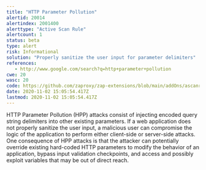 ```yaml
---
title: "HTTP Parameter Pollution"
alertid: 20014
alertindex: 2001400
alerttype: "Active Scan Rule"
alertcount: 1
status: beta
type: alert
risk: Informational
solution: "Properly sanitize the user input for parameter delimiters"
references:
   - http://www.google.com/search?q=http+parameter+pollution
cwe: 20
wasc: 20
code: https://github.com/zaproxy/zap-extensions/blob/main/addOns/ascanrulesBeta/src/main/java/org/zaproxy/zap/extension/ascanrulesBeta/HttpParameterPollutionScanRule.java
date: 2020-11-02 15:05:54.417Z
lastmod: 2020-11-02 15:05:54.417Z
---
```

HTTP Parameter Pollution (HPP) attacks consist of injecting encoded query string delimiters into other existing parameters. If a web application does not properly sanitize the user input, a malicious user can compromise the logic of the application to perform either client-side or server-side attacks. One consequence of HPP attacks is that the attacker can potentially override existing hard-coded HTTP parameters to modify the behavior of an application, bypass input validation checkpoints, and access and possibly exploit variables that may be out of direct reach.
